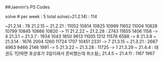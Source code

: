 ##Jaemin's PS Codes

solve # per week : 5
total solve(~21.2.14) : 114

~21.2.14 : 78
21.2.15 ~ 21.2.21 : 11052 10814 10825 10989 11652 11004 10828 10799 10845 10866 10820 -> 11
21.2.22 ~ 21.2.28 : 2743 11655 1406 1158 -> 4
21.3.1 ~ 21.3.7 : 1934 1043 1850 9613 11005 1212 11576 6588 -> 8
21.3.8 ~ 21.3.14 : 1676 2004 1260 11724 1707 10451 2331 -> 7
21.3.15 ~ 21.3.21 : 2667 4963 9466 2146 1991 -> 5
21.3.22 ~ 21.3.28 :  11725 -> 1
21.3.29 ~ 21.4.4 : 태권도 1단따면 포상휴가 3일이래서 준비했는데 취소됨;;
21.4.5 ~ 21.4.11 : 1167 1967